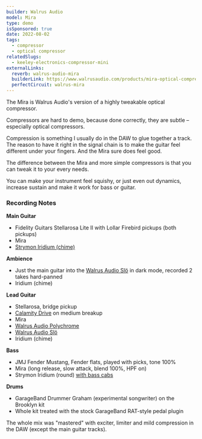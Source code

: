 ```yaml
---
builder: Walrus Audio
model: Mira
type: demo
isSponsored: true
date: 2022-08-02
tags:
  - compressor
  - optical compressor
relatedSlugs:
  - keeley-electronics-compressor-mini
externalLinks:
  reverb: walrus-audio-mira
  builderLink: https://www.walrusaudio.com/products/mira-optical-compressor
  perfectCircuit: walrus-mira
---
```


The Mira is Walrus Audio's version of a highly tweakable optical compressor.

Compressors are hard to demo, because done correctly, they are subtle – especially optical compressors.

Compression is something I usually do in the DAW to glue together a track. The reason to have it right in the signal chain is to make the guitar feel different under your fingers. And the Mira sure does feel good.

The difference between the Mira and more simple compressors is that you can tweak it to your every needs.

You can make your instrument feel squishy, or just even out dynamics, increase sustain and make it work for bass or guitar.

### Recording Notes

**Main Guitar**

- Fidelity Guitars Stellarosa Lite II with Lollar Firebird pickups (both pickups)
- Mira
- [Strymon Iridium (chime)](/demos/strymon-iridium)

**Ambience**

- Just the main guitar into the [Walrus Audio Slö](/demos/walrus-audio-slo) in dark mode, recorded 2 takes hard-panned
- Iridium (chime)

**Lead Guitar**

- Stellarosa, bridge pickup
- [Calamity Drive](/demos/plain-speak-calamity-drive) on medium breakup
- Mira
- [Walrus Audio Polychrome](/demos/walrus-audio-polychrome)
- [Walrus Audio Slö](/demos/walrus-audio-slo)
- Iridium (chime)

**Bass**

- JMJ Fender Mustang, Fender flats, played with picks, tone 100%
- Mira (long release, slow attack, blend 100%, HPF on)
- Strymon Iridium (round) [with bass cabs](/posts/strymon-iridium-bass-ownhammer-ir/)

**Drums**

- GarageBand Drummer Graham (experimental songwriter) on the Brooklyn kit
- Whole kit treated with the stock GarageBand RAT-style pedal plugin

The whole mix was "mastered" with exciter, limiter and mild compression in the DAW (except the main guitar tracks).
